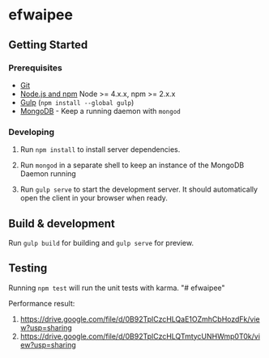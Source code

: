 # efwaipee

## Getting Started

### Prerequisites

- [Git](https://git-scm.com/)
- [Node.js and npm](nodejs.org) Node >= 4.x.x, npm >= 2.x.x
- [Gulp](http://gulpjs.com/) (`npm install --global gulp`)
- [MongoDB](https://www.mongodb.org/) - Keep a running daemon with `mongod`

### Developing

1. Run `npm install` to install server dependencies.

2. Run `mongod` in a separate shell to keep an instance of the MongoDB Daemon running

3. Run `gulp serve` to start the development server. It should automatically open the client in your browser when ready.

## Build & development

Run `gulp build` for building and `gulp serve` for preview.

## Testing

Running `npm test` will run the unit tests with karma.
"# efwaipee" 

Performance result:

1. https://drive.google.com/file/d/0B92TplCzcHLQaE1OZmhCbHozdFk/view?usp=sharing
2. https://drive.google.com/file/d/0B92TplCzcHLQTmtycUNHWmp0T0k/view?usp=sharing
